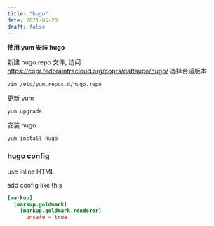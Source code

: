 ```yaml
---
title: "hugo"
date: 2021-05-20
draft: false
---
```

**使用 yum 安装 hugo**


新建 hugo.repo 文件, 
访问 https://copr.fedorainfracloud.org/coprs/daftaupe/hugo/ 选择合适版本

    vim /etc/yum.repos.d/hugo.repo


更新 yum 

    yum upgrade

安装 hugo

    yum install hugo

### hugo config
use inline HTML

add config like this

```toml
[markup]
  [markup.goldmark]
    [markup.goldmark.renderer]
      unsafe = true
```